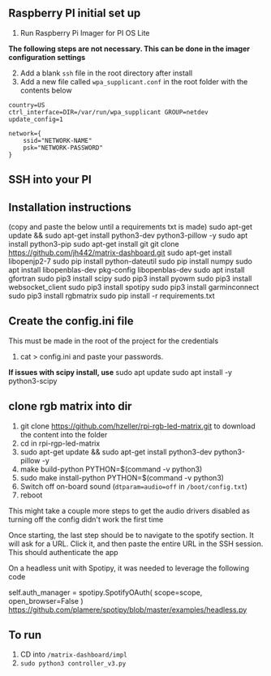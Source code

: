 ## Raspberry PI initial set up

1. Run Raspberry Pi Imager for PI OS Lite

**The following steps are not necessary. This can be done in the imager configuration settings**

2. Add a blank `ssh` file in the root directory after install
3. Add a new file called `wpa_supplicant.conf` in the root folder with the contents below

```
country=US
ctrl_interface=DIR=/var/run/wpa_supplicant GROUP=netdev
update_config=1

network={
    ssid="NETWORK-NAME"
    psk="NETWORK-PASSWORD"
}
```

## SSH into your PI

## Installation instructions

(copy and paste the below until a requirements txt is made)
sudo apt-get update && sudo apt-get install python3-dev python3-pillow -y
sudo apt install python3-pip
sudo apt-get install git
git clone https://github.com/jh442/matrix-dashboard.git
sudo apt-get install libopenjp2-7
sudo pip install python-dateutil
sudo pip install numpy
sudo apt install libopenblas-dev pkg-config libopenblas-dev
sudo apt install gfortran
sudo pip3 install scipy
sudo pip3 install pyowm
sudo pip3 install websocket_client
sudo pip3 install spotipy
sudo pip3 install garminconnect
sudo pip3 install rgbmatrix
sudo pip install -r requirements.txt

## Create the config.ini file

This must be made in the root of the project for the credentials

1. cat > config.ini and paste your passwords.

**If issues with scipy install, use**
sudo apt update
sudo apt install -y python3-scipy

## clone rgb matrix into dir

1.  git clone https://github.com/hzeller/rpi-rgb-led-matrix.git to download the content into the folder
2.  cd in rpi-rgp-led-matrix
3.  sudo apt-get update && sudo apt-get install python3-dev python3-pillow -y
4.  make build-python PYTHON=$(command -v python3)
5.  sudo make install-python PYTHON=$(command -v python3)
6.  Switch off on-board sound (`dtparam=audio=off` in `/boot/config.txt`)
7.  reboot

This might take a couple more steps to get the audio drivers disabled as turning off the config didn't work the first time

Once starting, the last step should be to navigate to the spotify section. It will ask for a URL. Click it, and then paste
the entire URL in the SSH session. This should authenticate the app

On a headless unit with Spotipy, it was needed to leverage the following code

self.auth_manager = spotipy.SpotifyOAuth(
scope=scope, open_browser=False
)
https://github.com/plamere/spotipy/blob/master/examples/headless.py

## To run

1. CD into `/matrix-dashboard/impl`
2. `sudo python3 controller_v3.py`
